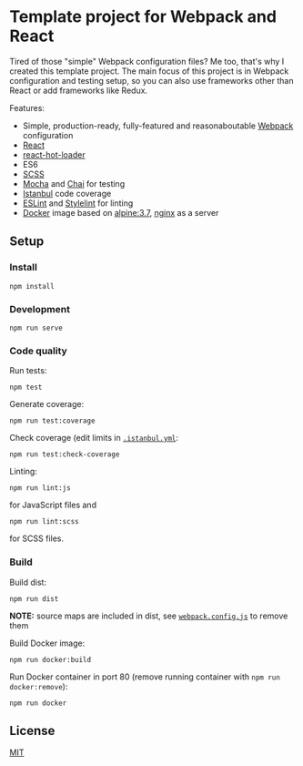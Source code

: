 # Template project for Webpack and React

Tired of those "simple" Webpack configuration files? Me too, that's why 
I created this template project. The main focus of this project is in 
Webpack configuration and testing setup, so you can also use frameworks other 
than React or add frameworks like Redux.

Features:
 - Simple, production-ready, fully-featured and reasonaboutable [Webpack](http://webpack.github.io/) configuration
 - [React](https://facebook.github.io/react/)
 - [react-hot-loader](https://github.com/gaearon/react-hot-loader)
 - ES6
 - [SCSS](http://sass-lang.com/)
 - [Mocha](https://mochajs.org/) and [Chai](http://chaijs.com/) for testing
 - [Istanbul](https://github.com/gotwarlost/istanbul) code coverage
 - [ESLint](http://eslint.org/) and [Stylelint](https://github.com/stylelint/stylelint) for linting
 - [Docker](https://www.docker.com/) image based on [alpine:3.7](https://hub.docker.com/_/alpine/), [nginx](https://nginx.org/) as a server
 
## Setup

### Install

```
npm install
```

### Development

```
npm run serve
```

### Code quality

Run tests:
```
npm test
```

Generate coverage:
```
npm run test:coverage
```

Check coverage (edit limits in [`.istanbul.yml`](.istanbul.yml#L37-L49):
```
npm run test:check-coverage
```

Linting:
```
npm run lint:js
```
for JavaScript files and
```
npm run lint:scss
```
for SCSS files.

### Build

Build dist:
```
npm run dist
```

**NOTE:** source maps are included in dist, see [`webpack.config.js`](webpack.config.js#L147) to remove them

Build Docker image:
```
npm run docker:build
```

Run Docker container in port 80 (remove running container with `npm run docker:remove`):
```
npm run docker
```

## License

[MIT](LICENSE)
